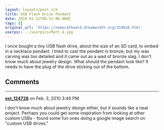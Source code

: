 ```yaml
---
layout: layouts/post.njk
title: USB Flash Drive Pendant
date: 2010-01-31T06:51:00.000Z
tags: []
original_url: 'https://nemorathwald.dreamwidth.org/310616.html'
userpic: ../userpics/Matt_4.jpg
---
```

I once bought a tiny USB flash drive, about the size of an SD card, to embed in a necklace pendant. I tried to cast the pendant in bronze, but my wax carving was too detailed and it came out as a wad of bronze slag. I don't know much about jewelry design. What should the pendant look like? It needs to have the plug of the drive sticking out of the bottom.

## Comments

---

**[ext_124728](https://www.dreamwidth.org/users/ext_124728)** on Feb. 3, 2010 3:46 PM

I don't know much about jewelry design either, but it sounds like a neat project. Perhaps you could get some inspiration from looking at other custom USBs - found some fun ones doing a google image search on "custom USB drives."
